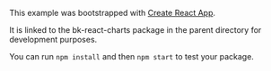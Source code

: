This example was bootstrapped with [Create React App](https://github.com/facebook/create-react-app).

It is linked to the bk-react-charts package in the parent directory for development purposes.

You can run `npm install` and then `npm start` to test your package.

